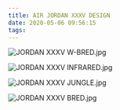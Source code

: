 ```yaml
---
title: AIR JORDAN XXXV DESIGN
date: 2020-05-06 09:56:15
tags:
---
```


![JORDAN XXXV W-BRED.jpg](https://i.loli.net/2020/05/06/fUZnVHWsMhYDGvm.jpg)

![JORDAN XXXV INFRARED.jpg](https://i.loli.net/2020/05/06/jC4Bp31MaElDLH5.jpg)

![JORDAN XXXV JUNGLE.jpg](https://i.loli.net/2020/05/06/ix3EHlNrIdjYwL5.jpg)

![JORDAN XXXV BRED.jpg](https://i.loli.net/2020/05/06/R4mBT78EeoFcuWK.jpg)